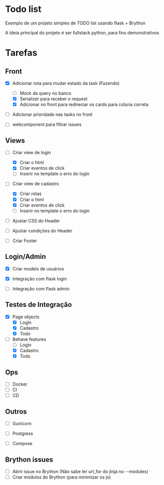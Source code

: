 # Todo list

Exemplo de um projeto simples de TODO list usando flask + Brython

A ídeia principal do projeto é ser fullstack python, para fins demonstrativos


# Tarefas

## Front
- [x] Adicionar rota para mudar estado da task (Fazendo)
  - [ ] Mock da query no banco
  - [x] Serializer para receber o request
  - [x] Adicionar no front para redireciar os cards para coluna correta
- [ ] Adicionar prioridade nas tasks no front
- [ ] webcomponent para filtrar issues


## Views
- [ ] Criar view de login
  - [x] Criar o html
  - [x] Criar eventos de click
  - [ ] Inserir no template o erro do login
- [ ] Criar view de cadastro
  - [x] Criar rotas
  - [x] Criar o html
  - [x] Criar eventos de click
  - [ ] Inserir no template o erro do login
- [ ] Ajustar CSS do Header
- [ ] Ajustar condições do Header
- [ ] Criar Footer


## Login/Admin
- [x] Criar models de usuários
- [x] Integração com flask login
- [ ] Integração com flask admin


## Testes de Integração
- [x] Page objects
  - [x] Login
  - [x] Cadastro
  - [x] Todo
- [ ] Behave features
  - [ ] Login
  - [x] Cadastro
  - [x] Todo

## Ops
- [ ] Docker
- [ ] CI
- [ ] CD

## Outros
- [ ] Gunicorn
- [ ] Postgress
- [ ] Compose


## Brython issues
- [ ] Abrir issue no Brython (Não sabe ler url_for do jinja no --modules)
- [ ] Criar módulos do Brython (para minimizar os js)

